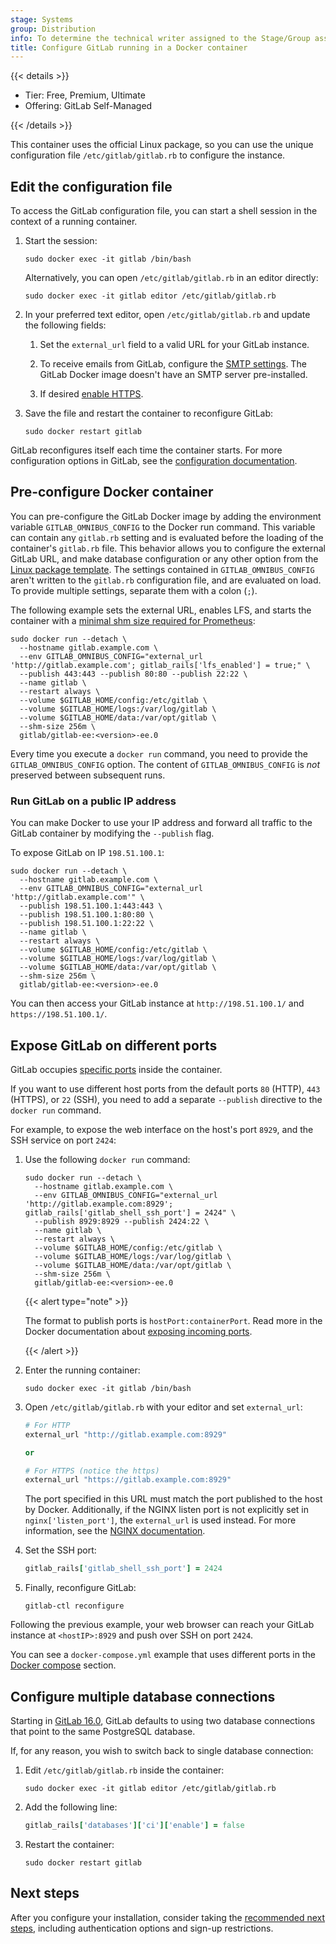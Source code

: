 ```yaml
---
stage: Systems
group: Distribution
info: To determine the technical writer assigned to the Stage/Group associated with this page, see https://handbook.gitlab.com/handbook/product/ux/technical-writing/#assignments
title: Configure GitLab running in a Docker container
---
```


{{< details >}}

- Tier: Free, Premium, Ultimate
- Offering: GitLab Self-Managed

{{< /details >}}

This container uses the official Linux package, so you can use
the unique configuration file `/etc/gitlab/gitlab.rb` to configure the instance.

## Edit the configuration file

To access the GitLab configuration file, you can start a shell session in the
context of a running container.

1. Start the session:

   ```shell
   sudo docker exec -it gitlab /bin/bash
   ```

   Alternatively, you can open `/etc/gitlab/gitlab.rb` in an editor directly:

   ```shell
   sudo docker exec -it gitlab editor /etc/gitlab/gitlab.rb
   ```

1. In your preferred text editor, open `/etc/gitlab/gitlab.rb` and update the following fields:

   1. Set the `external_url` field to
      a valid URL for your GitLab instance.

   1. To receive emails from GitLab, configure the
      [SMTP settings](https://docs.gitlab.com/omnibus/settings/smtp.html). The GitLab Docker image
      doesn't have an SMTP server pre-installed.

   1. If desired [enable HTTPS](https://docs.gitlab.com/omnibus/settings/ssl/).

1. Save the file and restart the container to reconfigure GitLab:

   ```shell
   sudo docker restart gitlab
   ```

GitLab reconfigures itself each time the container starts.
For more configuration options in GitLab, see the
[configuration documentation](https://docs.gitlab.com/omnibus/settings/configuration.html).

## Pre-configure Docker container

You can pre-configure the GitLab Docker image by adding the environment variable
`GITLAB_OMNIBUS_CONFIG` to the Docker run command. This variable can contain any
`gitlab.rb` setting and is evaluated before the loading of the container's
`gitlab.rb` file. This behavior allows you to configure the external GitLab URL,
and make database configuration or any other option from the
[Linux package template](https://gitlab.com/gitlab-org/omnibus-gitlab/blob/master/files/gitlab-config-template/gitlab.rb.template).
The settings contained in `GITLAB_OMNIBUS_CONFIG` aren't written to the
`gitlab.rb` configuration file, and are evaluated on load. To provide multiple
settings, separate them with a colon (`;`).

The following example sets the external URL, enables LFS, and starts
the container with a [minimal shm size required for Prometheus](troubleshooting.md#devshm-mount-not-having-enough-space-in-docker-container):

```shell
sudo docker run --detach \
  --hostname gitlab.example.com \
  --env GITLAB_OMNIBUS_CONFIG="external_url 'http://gitlab.example.com'; gitlab_rails['lfs_enabled'] = true;" \
  --publish 443:443 --publish 80:80 --publish 22:22 \
  --name gitlab \
  --restart always \
  --volume $GITLAB_HOME/config:/etc/gitlab \
  --volume $GITLAB_HOME/logs:/var/log/gitlab \
  --volume $GITLAB_HOME/data:/var/opt/gitlab \
  --shm-size 256m \
  gitlab/gitlab-ee:<version>-ee.0
```

Every time you execute a `docker run` command, you need to provide
the `GITLAB_OMNIBUS_CONFIG` option. The content of `GITLAB_OMNIBUS_CONFIG` is
_not_ preserved between subsequent runs.

### Run GitLab on a public IP address

You can make Docker to use your IP address and forward all traffic to the
GitLab container by modifying the `--publish` flag.

To expose GitLab on IP `198.51.100.1`:

```shell
sudo docker run --detach \
  --hostname gitlab.example.com \
  --env GITLAB_OMNIBUS_CONFIG="external_url 'http://gitlab.example.com'" \
  --publish 198.51.100.1:443:443 \
  --publish 198.51.100.1:80:80 \
  --publish 198.51.100.1:22:22 \
  --name gitlab \
  --restart always \
  --volume $GITLAB_HOME/config:/etc/gitlab \
  --volume $GITLAB_HOME/logs:/var/log/gitlab \
  --volume $GITLAB_HOME/data:/var/opt/gitlab \
  --shm-size 256m \
  gitlab/gitlab-ee:<version>-ee.0
```

You can then access your GitLab instance at `http://198.51.100.1/` and `https://198.51.100.1/`.

## Expose GitLab on different ports

GitLab occupies [specific ports](../../administration/package_information/defaults.md)
inside the container.

If you want to use different host ports from the default ports `80` (HTTP), `443` (HTTPS), or `22` (SSH),
you need to add a separate `--publish` directive to the `docker run` command.

For example, to expose the web interface on the host's port `8929`, and the SSH service on
port `2424`:

1. Use the following `docker run` command:

   ```shell
   sudo docker run --detach \
     --hostname gitlab.example.com \
     --env GITLAB_OMNIBUS_CONFIG="external_url 'http://gitlab.example.com:8929'; gitlab_rails['gitlab_shell_ssh_port'] = 2424" \
     --publish 8929:8929 --publish 2424:22 \
     --name gitlab \
     --restart always \
     --volume $GITLAB_HOME/config:/etc/gitlab \
     --volume $GITLAB_HOME/logs:/var/log/gitlab \
     --volume $GITLAB_HOME/data:/var/opt/gitlab \
     --shm-size 256m \
     gitlab/gitlab-ee:<version>-ee.0
   ```

   {{< alert type="note" >}}

   The format to publish ports is `hostPort:containerPort`. Read more in the
   Docker documentation about
   [exposing incoming ports](https://docs.docker.com/network/#published-ports).

   {{< /alert >}}

1. Enter the running container:

   ```shell
   sudo docker exec -it gitlab /bin/bash
   ```

1. Open `/etc/gitlab/gitlab.rb` with your editor and set `external_url`:

   ```ruby
   # For HTTP
   external_url "http://gitlab.example.com:8929"

   or

   # For HTTPS (notice the https)
   external_url "https://gitlab.example.com:8929"
   ```

   The port specified in this URL must match the port published to the host by Docker.
   Additionally, if the NGINX listen port is not explicitly set in
   `nginx['listen_port']`, the `external_url` is used instead.
   For more information, see the [NGINX documentation](https://docs.gitlab.com/omnibus/settings/nginx.html).

1. Set the SSH port:

   ```ruby
   gitlab_rails['gitlab_shell_ssh_port'] = 2424
   ```

1. Finally, reconfigure GitLab:

   ```shell
   gitlab-ctl reconfigure
   ```

Following the previous example, your web browser can reach your GitLab instance
at `<hostIP>:8929` and push over SSH on port `2424`.

You can see a `docker-compose.yml` example that uses different ports in the
[Docker compose](installation.md#install-gitlab-by-using-docker-compose) section.

## Configure multiple database connections

Starting in [GitLab 16.0](https://gitlab.com/gitlab-org/omnibus-gitlab/-/merge_requests/6850),
GitLab defaults to using two database connections that point to the same PostgreSQL database.

If, for any reason, you wish to switch back to single database connection:

1. Edit `/etc/gitlab/gitlab.rb` inside the container:

   ```shell
   sudo docker exec -it gitlab editor /etc/gitlab/gitlab.rb
   ```

1. Add the following line:

   ```ruby
   gitlab_rails['databases']['ci']['enable'] = false
   ```

1. Restart the container:

   ```shell
   sudo docker restart gitlab
   ```

## Next steps

After you configure your installation, consider taking the
[recommended next steps](../next_steps.md), including authentication options
and sign-up restrictions.
